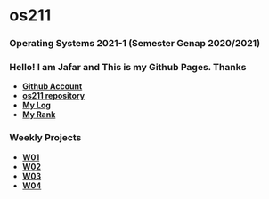 # os211
### Operating Systems 2021-1 (Semester Genap 2020/2021)
### Hello! I am Jafar and This is my Github Pages. Thanks
* **[Github Account](https://github.com/abdurrohmanjafar/)**
* **[os211 repository](https://github.com/abdurrohmanjafar/os211/)**
* **[My Log](https://abdurrohmanjafar.github.io/os211/TXT/mylog.txt)**
* **[My Rank](https://abdurrohmanjafar.github.io/os211/TXT/myrank.txt)**

### Weekly Projects

* **[W01](https://abdurrohmanjafar.github.io/os211/W01/)**
* **[W02](https://abdurrohmanjafar.github.io/os211/W02/)**
* **[W03](https://abdurrohmanjafar.github.io/os211/W03/)**
* **[W04](https://abdurrohmanjafar.github.io/os211/W04/)**
